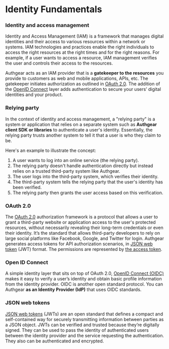 # Identity Fundamentals

### Identity and access management <a href="#what-is-identity-and-access-management-iam" id="what-is-identity-and-access-management-iam"></a>

Identity and Access Management (IAM) is a framework that manages digital identities and their access to various resources within a network or systems. IAM technologies and practices enable the right individuals to access the right resources at the right times and for the right reasons. For example, if a user wants to access a resource, IAM management verifies the user and controls their access to the resources.

Authgear acts as an IAM provider that is a **gatekeeper to the resources** you provide to customers as web and mobile applications, APIs, etc. The gatekeeper initiates authorization as outlined in [OAuth 2.0](identity-fundamentals.md#oauth-2.0). The addition of the [OpenID Connect](identity-fundamentals.md#open-id-connect) layer adds authentication to secure your users’ digital identities and your product.

### Relying party

In the context of identity and access management, a "relying party" is a system or application that relies on a separate system such as **Authgear client SDK or libraries** to authenticate a user's identity. Essentially, the relying party trusts another system to tell it that a user is who they claim to be.

Here's an example to illustrate the concept:

1. A user wants to log into an online service (the relying party).
2. The relying party doesn't handle authentication directly but instead relies on a trusted third-party system like Authgear.
3. The user logs into the third-party system, which verifies their identity.
4. The third-party system tells the relying party that the user's identity has been verified.
5. The relying party then grants the user access based on this verification.

### OAuth 2.0

The [OAuth 2.0](https://tools.ietf.org/html/rfc6749) authorization framework is a protocol that allows a user to grant a third-party website or application access to the user's protected resources, without necessarily revealing their long-term credentials or even their identity. It’s the standard that allows third-party developers to rely on large social platforms like Facebook, Google, and Twitter for login.  Authgear generates access tokens for API authorization scenarios, in [JSON web token](identity-fundamentals.md#json-web-tokens) (JWT) format. The permissions are represented by [the access token](../api-reference/tokens/jwt-access-token.md).

### Open ID Connect

A simple identity layer that sits on top of OAuth 2.0, [OpenID Connect (OIDC)](https://openid.net/developers/how-connect-works/) makes it easy to verify a user’s identity and obtain basic profile information from the identity provider. OIDC is another open standard protocol. You can Authgear **as an Identity Provider (IdP)** that uses  OIDC standards.

### JSON web tokens

[JSON web tokens](https://datatracker.ietf.org/doc/html/rfc7519) (JWTs) are an open standard that defines a compact and self-contained way for securely transmitting information between parties as a JSON object. JWTs can be verified and trusted because they’re digitally signed. They can be used to pass the identity of authenticated users between the identity provider and the service requesting the authentication. They also can be authenticated and encrypted.

